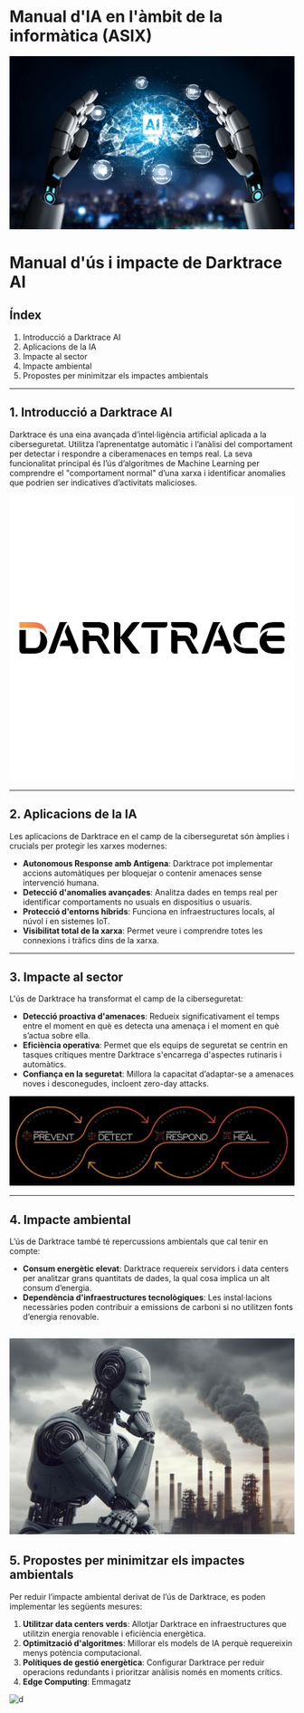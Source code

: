 # Manual d'IA en l'àmbit de la informàtica (ASIX)
![Data Center amb energia renovable](4.webp)
# Manual d'ús i impacte de Darktrace AI

## Índex
1. Introducció a Darktrace AI  
2. Aplicacions de la IA  
3. Impacte al sector  
4. Impacte ambiental  
5. Propostes per minimitzar els impactes ambientals  

---

## 1. Introducció a Darktrace AI

Darktrace és una eina avançada d’intel·ligència artificial aplicada a la ciberseguretat. Utilitza l’aprenentatge automàtic i l’anàlisi del comportament per detectar i respondre a ciberamenaces en temps real. La seva funcionalitat principal és l’ús d’algoritmes de Machine Learning per comprendre el "comportament normal" d’una xarxa i identificar anomalies que podrien ser indicatives d’activitats malicioses.

![Darktrace AI detectant amenaces en una xarxa complexa.](tres.png)


---

## 2. Aplicacions de la IA

Les aplicacions de Darktrace en el camp de la ciberseguretat són àmplies i crucials per protegir les xarxes modernes:

- **Autonomous Response amb Antigena**: Darktrace pot implementar accions automàtiques per bloquejar o contenir amenaces sense intervenció humana.  
- **Detecció d'anomalies avançades**: Analitza dades en temps real per identificar comportaments no usuals en dispositius o usuaris.  
- **Protecció d'entorns híbrids**: Funciona en infraestructures locals, al núvol i en sistemes IoT.  
- **Visibilitat total de la xarxa**: Permet veure i comprendre totes les connexions i tràfics dins de la xarxa.  

---

## 3. Impacte al sector

L'ús de Darktrace ha transformat el camp de la ciberseguretat:

- **Detecció proactiva d'amenaces**: Redueix significativament el temps entre el moment en què es detecta una amenaça i el moment en què s’actua sobre ella.  
- **Eficiència operativa**: Permet que els equips de seguretat se centrin en tasques crítiques mentre Darktrace s'encarrega d'aspectes rutinaris i automàtics.  
- **Confiança en la seguretat**: Millora la capacitat d’adaptar-se a amenaces noves i desconegudes, incloent zero-day attacks.  

![Exemple d'impacte de Darktrace en una infraestructura de seguretat moderna.](dos.jpg)

---

## 4. Impacte ambiental

L’ús de Darktrace també té repercussions ambientals que cal tenir en compte:

- **Consum energètic elevat**: Darktrace requereix servidors i data centers per analitzar grans quantitats de dades, la qual cosa implica un alt consum d’energia.  
- **Dependència d'infraestructures tecnològiques**: Les instal·lacions necessàries poden contribuir a emissions de carboni si no utilitzen fonts d’energia renovable.  

![d](pensando.png)
---

## 5. Propostes per minimitzar els impactes ambientals

Per reduir l’impacte ambiental derivat de l’ús de Darktrace, es poden implementar les següents mesures:

1. **Utilitzar data centers verds**: Allotjar Darktrace en infraestructures que utilitzin energia renovable i eficiència energètica.  
2. **Optimització d'algoritmes**: Millorar els models de IA perquè requereixin menys potència computacional.  
3. **Polítiques de gestió energètica**: Configurar Darktrace per reduir operacions redundants i prioritzar anàlisis només en moments crítics.  
4. **Edge Computing**: Emmagatz

![d](DALL·E%202024-12-12%2008.59.19%20-%20An%20illustration%20of%20a%20modern%20AI-powered%20data%20center%20with%20sleek%20servers%20and%20glowing%20LED%20lights,%20emphasizing%20energy%20efficiency.%20The%20servers%20are%20connected.webp)
